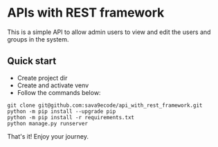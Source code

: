 # APIs with REST framework

This is a simple API to allow admin users to view and edit the users and groups in the system.

## Quick start

- Create project dir
- Create and activate venv
- Follow the commands below:
```
git clone git@github.com:sava9ecode/api_with_rest_framework.git
python -m pip install --upgrade pip
python -m pip install -r requirements.txt
python manage.py runserver
```

That's it! Enjoy your journey.
